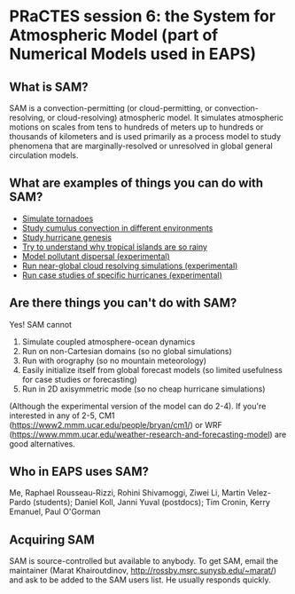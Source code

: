 # PRaCTES session 6: the System for Atmospheric Model (part of Numerical Models used in EAPS)

## What is SAM?

SAM is a convection-permitting (or cloud-permitting, or convection-resolving, or cloud-resolving) atmospheric model. It simulates atmospheric motions on scales from tens to hundreds of meters up to hundreds or thousands of kilometers and is used primarily as a process model to study phenomena that are marginally-resolved or unresolved in global general circulation models.

## What are examples of things you can do with SAM?

- [Simulate tornadoes](https://www.wired.com/video/watch/inside-a-tornado-modeled-by-a-supercomputer)
- [Study cumulus convection in different environments](https://www.youtube.com/watch?v=ojX6AU22cJU#action=share)
- [Study hurricane genesis](http://rossby.msrc.sunysb.edu/~marat/Loops/TC_1024x1024x64_2km_301K_Visible_short.mov)
- [Try to understand why tropical islands are so rainy](http://web.mit.edu/~twcronin/www/images/rce_i14_3d_cloudmovie_003min-res1-15fps.mp4)
- [Model pollutant dispersal (experimental)](http://rossby.msrc.sunysb.edu/~marat/NYC/nyc_take1.mov)
- [Run near-global cloud resolving simulations (experimental)](http://rossby.msrc.sunysb.edu/~marat/DYAMOND/DYAMOND_SAM_4km_rect.mp4)
- [Run case studies of specific hurricanes (experimental)](http://rossby.msrc.sunysb.edu/~marat/IRMA/IRMA_4km.mp4)

## Are there things you can't do with SAM?

Yes! SAM cannot

1. Simulate coupled atmosphere-ocean dynamics
2. Run on non-Cartesian domains (so no global simulations)
3. Run with orography (so no mountain meteorology)
4. Easily initialize itself from global forecast models (so limited usefulness for case studies or forecasting)
5. Run in 2D axisymmetric mode (so no cheap hurricane simulations)

(Although the experimental version of the model can do 2-4). If you're interested in any of 2-5, CM1 (https://www2.mmm.ucar.edu/people/bryan/cm1/) or WRF (https://www.mmm.ucar.edu/weather-research-and-forecasting-model) are good alternatives.

## Who in EAPS uses SAM?

Me, Raphael Rousseau-Rizzi, Rohini Shivamoggi, Ziwei Li, Martin Velez-Pardo (students); Daniel Koll, Janni Yuval (postdocs); Tim Cronin, Kerry Emanuel, Paul O'Gorman 

## Acquiring SAM

SAM is source-controlled but available to anybody. To get SAM, email the maintainer (Marat Khairoutdinov, http://rossby.msrc.sunysb.edu/~marat/) and ask to be added to the SAM users list. He usually responds quickly.

